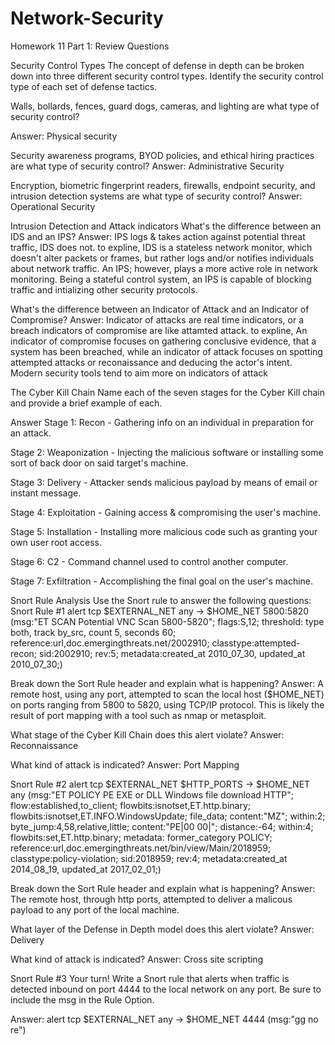 # Network-Security
Homework 11
Part 1: Review Questions

Security Control Types
The concept of defense in depth can be broken down into three different security control types. Identify the security control type of each set of defense tactics.

Walls, bollards, fences, guard dogs, cameras, and lighting are what type of security control?

Answer:
Physical security

Security awareness programs, BYOD policies, and ethical hiring practices are what type of security control?
Answer:
Administrative Security

Encryption, biometric fingerprint readers, firewalls, endpoint security, and intrusion detection systems are what type of security control?
Answer:
Operational Security

Intrusion Detection and Attack indicators
What's the difference between an IDS and an IPS?
Answer:
IPS logs & takes action against potential threat traffic, IDS does not. to expline, IDS is a stateless network monitor, which doesn't alter packets or frames, but rather logs and/or notifies individuals about network traffic. An IPS; however, plays a more active role in network monitoring. Being a stateful control system, an IPS is capable of blocking traffic and intializing other security protocols.

What's the difference between an Indicator of Attack and an Indicator of Compromise?
Answer:
Indicator of attacks are real time indicators, or a breach indicators of compromise are like attamted attack. to expline, An indicator of compromise focuses on gathering conclusive evidence, that a system has been breached, while an indicator of attack focuses on spotting attempted attacks or reconaissance and deducing the actor's intent. Modern security tools tend to aim more on indicators of attack

The Cyber Kill Chain
Name each of the seven stages for the Cyber Kill chain and provide a brief example of each.

Answer
Stage 1: Recon - Gathering info on an individual in preparation for an attack.

Stage 2: Weaponization - Injecting the malicious software or installing some sort of back door on said target's machine.

Stage 3: Delivery - Attacker sends malicious payload by means of email or instant message.

Stage 4: Exploitation - Gaining access & compromising the user's machine.

Stage 5: Installation - Installing more malicious code such as granting your own user root access.

Stage 6: C2 - Command channel used to control another computer.

Stage 7: Exfiltration - Accomplishing the final goal on the user's machine.

Snort Rule Analysis
Use the Snort rule to answer the following questions: Snort Rule #1 alert tcp $EXTERNAL_NET any -> $HOME_NET 5800:5820 (msg:"ET SCAN Potential VNC Scan 5800-5820"; flags:S,12; threshold: type both, track by_src, count 5, seconds 60; reference:url,doc.emergingthreats.net/2002910; classtype:attempted-recon; sid:2002910; rev:5; metadata:created_at 2010_07_30, updated_at 2010_07_30;)

Break down the Sort Rule header and explain what is happening?
Answer:
A remote host, using any port, attempted to scan the local host ($HOME_NET) on ports ranging from 5800 to 5820, using TCP/IP protocol. This is likely the result of port mapping with a tool such as nmap or metasploit.

What stage of the Cyber Kill Chain does this alert violate?
Answer:
Reconnaissance

What kind of attack is indicated?
Answer:
Port Mapping

Snort Rule #2
alert tcp $EXTERNAL_NET $HTTP_PORTS -> $HOME_NET any (msg:"ET POLICY PE EXE or DLL Windows file download HTTP"; flow:established,to_client; flowbits:isnotset,ET.http.binary; flowbits:isnotset,ET.INFO.WindowsUpdate; file_data; content:"MZ"; within:2; byte_jump:4,58,relative,little; content:"PE|00 00|"; distance:-64; within:4; flowbits:set,ET.http.binary; metadata: former_category POLICY; reference:url,doc.emergingthreats.net/bin/view/Main/2018959; classtype:policy-violation; sid:2018959; rev:4; metadata:created_at 2014_08_19, updated_at 2017_02_01;)

Break down the Sort Rule header and explain what is happening?
Answer:
The remote host, through http ports, attempted to deliver a malicous payload to any port of the local machine.

What layer of the Defense in Depth model does this alert violate?
Answer:
Delivery

What kind of attack is indicated?
Answer:
Cross site scripting

Snort Rule #3
Your turn! Write a Snort rule that alerts when traffic is detected inbound on port 4444 to the local network on any port. Be sure to include the msg in the Rule Option.

Answer:
alert tcp $EXTERNAL_NET any -> $HOME_NET 4444 (msg:"gg no re")

